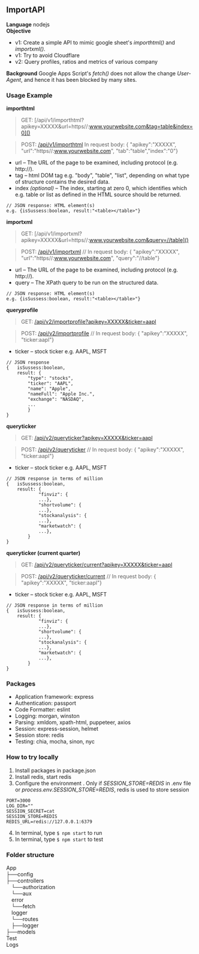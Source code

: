 ## ImportAPI

**Language** nodejs <br/>
**Objective** <br/>
- v1: Create a simple API to mimic google sheet's *importhtml()* and *importxml()*. <br/>
- v1: Try to avoid Cloudflare <br/>
- v2: Query profiles, ratios and metrics of various company

**Background** Google Apps Script's *fetch()* does not allow the change *User-Agent*, and hence it has been blocked by many sites. <br/>

### Usage Example <br/>
**importhtml**
> GET: [/api/v1/importhtml?apikey=XXXXX&url=https//:www.yourwebsite.com&tag=table&index=0]() 

> POST: [/api/v1/importhtml]()
> In request body: { "apikey":"XXXXX", "url":"https//:www.yourwebsite.com", "tab":"table","index":"0"}
    
- url – The URL of the page to be examined, including protocol (e.g. http://).   
- tag – html DOM tag e.g. "body", "table", "list", depending on what type of structure contains the desired data.
- index *(optional)* – The index, starting at zero 0, which identifies which e.g. table or list as defined in the HTML source should be returned.

```
// JSON response: HTML element(s)
e.g. {isSussess:boolean, result:"<table></table>"}
```
    
**importxml**
> GET: [/api/v1/importxml?apikey=XXXXX&url=https//:www.yourwebsite.com&query=//table]() 

> POST: [/api/v1/importxml]() 
> // In request body: { "apikey":"XXXXX", "url":"https//:www.yourwebsite.com", "query":"//table"}
 
- url – The URL of the page to be examined, including protocol (e.g. http://).   
- query – The XPath query to be run on the structured data.  

```
// JSON response: HTML element(s)
e.g. {isSussess:boolean, result:"<table></table>"}
```

**queryprofile**
> GET: [/api/v2/importprofile?apikey=XXXXX&ticker=aapl]()

> POST: [/api/v2/importprofile]()
> // In request body: { "apikey":"XXXXX", "ticker:aapl"}
 
- ticker – stock ticker e.g. AAPL, MSFT

```
// JSON response
{   isSussess:boolean, 
    result: {
        "type": "stocks",
        "ticker": "AAPL",
        "name": "Apple",
        "nameFull": "Apple Inc.",
        "exchange": "NASDAQ",
        ...
        }
}
```

**queryticker**
> GET: [/api/v2/queryticker?apikey=XXXXX&ticker=aapl]()

> POST: [/api/v2/queryticker]()
> // In request body: { "apikey":"XXXXX", "ticker:aapl"}
 
- ticker – stock ticker e.g. AAPL, MSFT

```
// JSON response in terms of million
{   isSussess:boolean, 
    result: {
            "finviz": {
            ...},
            "shortvolume": {
            ...},
            "stockanalysis": {
            ...},
            "marketwatch": {
            ...},
        }
}
```

**queryticker (current quarter)**
> GET: [/api/v2/queryticker/current?apikey=XXXXX&ticker=aapl]()

> POST: [/api/v2/queryticker/current]()
> // In request body: { "apikey":"XXXXX", "ticker:aapl"}
 
- ticker – stock ticker e.g. AAPL, MSFT

```
// JSON response in terms of million
{   isSussess:boolean, 
    result: {
            "finviz": {
            ...},
            "shortvolume": {
            ...},
            "stockanalysis": {
            ...},
            "marketwatch": {
            ...},
        }
}
```


### Packages
- Application framework: express 
- Authentication: passport
- Code Formatter: eslint
- Logging: morgan, winston
- Parsing: xmldom, xpath-html, puppeteer, axios
- Session: express-session, helmet
- Session store: redis
- Testing: chia, mocha, sinon, nyc

### How to try locally
1. Install packages in package.json
2. Install redis, start redis
3. Configure the environment . Only if *SESSION_STORE=REDIS* in .env file or *process.env.SESSION_STORE=REDIS*, redis is used to store session
```
PORT=3000
LOG_DIR=""
SESSION_SECRET=cat
SESSION_STORE=REDIS
REDIS_URL=redis://127.0.0.1:6379
```
4. In terminal, type `$ npm start` to run
5. In terminal, type `$ npm start` to test


### Folder structure  <br/>
App <br/>
├──config <br/> 
├──controllers <br/> 
&emsp;└──authorization <br/>
&emsp;└──aux <br/>
&emsp;error <br/>
&emsp;└──fetch <br/>
&emsp;logger <br/>
&emsp;└──routes <br/>
&emsp;├──logger <br/> 
├──models <br/> 
Test <br/>
Logs <br/>

